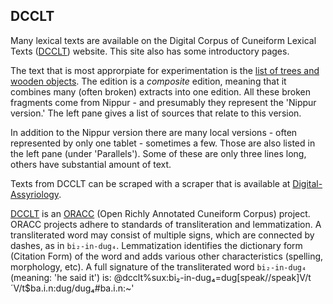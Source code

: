 ## DCCLT
Many lexical texts are available on the Digital Corpus of Cuneiform Lexical Texts ([DCCLT](http://oracc.org/dcclt)) website. This site also has some introductory pages.

The text that is most approrpiate for experimentation is the [list of trees and wooden objects](http://oracc.org/dcclt/Q000039). The edition is a *composite* edition, meaning that it combines many (often broken) extracts into one edition. All these broken fragments come from Nippur - and presumably they represent the 'Nippur version.' The left pane gives a list of sources that relate to this version.

In addition to the Nippur version there are many local versions - often represented by only one tablet - sometimes a few. Those are also listed in the left pane (under 'Parallels'). Some of these are only three lines long, others have substantial amount of text.

Texts from DCCLT can be scraped with a scraper that is available at [Digital-Assyriology](https://github.com/niekveldhuis/Digital-Assyriology/tree/master/Scrape-Oracc). 

[DCCLT](http://oracc.org/dcclt) is an [ORACC](http://oracc.org) (Open Richly Annotated Cuneiform Corpus) project. ORACC projects adhere to standards of transliteration and lemmatization. A transliterated word may consist of multiple signs, which are connected by dashes, as in `bi₂-in-dug₄`. Lemmatization identifies the dictionary form (Citation Form) of the word and adds various other characteristics (spelling, morphology, etc). A full signature of the transliterated word `bi₂-in-dug₄` (meaning: 'he said it') is: @dcclt%sux:bi&#x2082;-in-dug&#x2084;=dug[speak//speak]V/t&#xB4;V/t$ba.i.n:dug/dug&#x2084;#ba.i.n:~'
